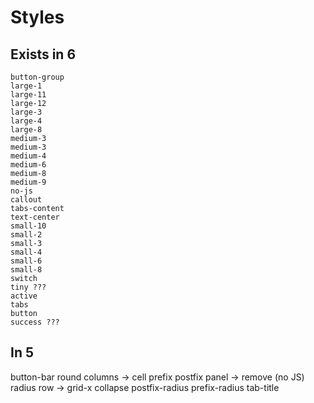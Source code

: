 #  Styles

## Exists in 6

    button-group
    large-1
    large-11
    large-12
    large-3
    large-4
    large-8
    medium-3
    medium-3
    medium-4
    medium-6
    medium-8
    medium-9
    no-js
    callout
    tabs-content
    text-center
    small-10
    small-2
    small-3
    small-4
    small-6
    small-8
    switch
    tiny ???
    active
    tabs
    button
    success ???

## In 5

button-bar
round
columns -> cell
prefix
postfix
panel -> remove (no JS)
radius
row -> grid-x
collapse
postfix-radius
prefix-radius
tab-title
